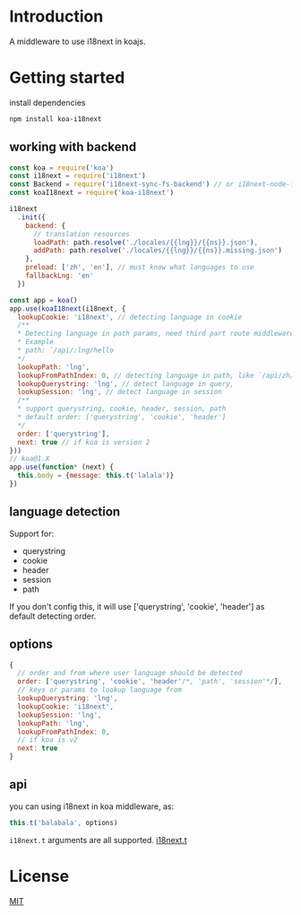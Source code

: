 # Introduction
A middleware to use i18next in koajs.

# Getting started
install dependencies
```bash
npm install koa-i18next
```
## working with backend

```javascript
const koa = require('koa')
const i18next = require('i18next')
const Backend = require('i18next-sync-fs-backend') // or i18next-node-fs-backend
const koaI18next = require('koa-i18next')

i18next
  .init({
    backend: {
      // translation resources
      loadPath: path.resolve('./locales/{{lng}}/{{ns}}.json'),
      addPath: path.resolve('./locales/{{lng}}/{{ns}}.missing.json')
    },
    preload: ['zh', 'en'], // must know what languages to use
    fallbackLng: 'en'
  })

const app = koa()
app.use(koaI18next(i18next, {
  lookupCookie: 'i18next', // detecting language in cookie
  /**
  * Detecting language in path params, need third part route middleware.
  * Example
  * path: `/api/:lng/hello
  */
  lookupPath: 'lng',
  lookupFromPathIndex: 0, // detecting language in path, like `/api/zh/hello` which `zh` is the language and the index is 1
  lookupQuerystring: 'lng', // detect language in query,
  lookupSession: 'lng', // detect language in session
  /**
  * support querystring, cookie, header, session, path
  * default order: ['querystring', 'cookie', 'header']
  */
  order: ['querystring'],
  next: true // if koa is version 2
}))
// koa@1.X
app.use(function* (next) {
  this.body = {message: this.t('lalala')}
})
```

## language detection

Support for:
- querystring
- cookie
- header
- session
- path

If you don't config this, it will use ['querystring', 'cookie', 'header'] as default  detecting order.

## options

```javascript
{
  // order and from where user language should be detected
  order: ['querystring', 'cookie', 'header'/*, 'path', 'session'*/],
  // keys or params to lookup language from
  lookupQuerystring: 'lng',
  lookupCookie: 'i18next',
  lookupSession: 'lng',
  lookupPath: 'lng',
  lookupFromPathIndex: 0,
  // if koa is v2
  next: true
}
```

## api
you can using i18next in koa middleware, as:

```javascript
this.t('balabala', options)
```

`i18next.t` arguments are all supported. [i18next.t](http://i18next.com/docs/api/#t)

# License
[MIT](http://opensource.org/licenses/MIT)
